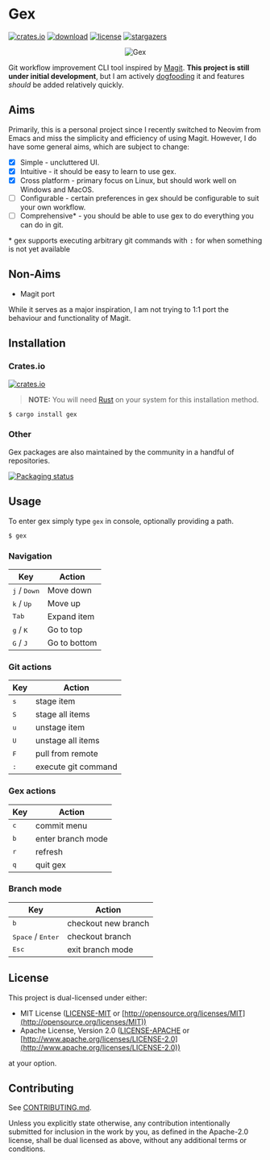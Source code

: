 # Gex

[![crates.io](https://img.shields.io/crates/v/gex)](https://crates.io/crates/gex)
[![download](https://img.shields.io/crates/d/gex)](https://crates.io/crates/gex)
[![license](https://img.shields.io/crates/l/gex)](https://crates.io/crates/gex)
[![stargazers](https://img.shields.io/github/stars/Piturnah/gex?style=social)](https://github.com/Piturnah/gex/stargazers)

<p align="center">
  <img src="https://user-images.githubusercontent.com/20472367/185642346-7f4b3738-0b75-42c1-9983-6ef7b3b72bde.gif" alt="Gex">
</p>

Git workflow improvement CLI tool inspired by [Magit](https://github.com/magit/magit). **This project is still under initial development**, but I am actively [dogfooding](https://en.wikipedia.org/wiki/Eating_your_own_dog_food) it and features *should* be added relatively quickly.

## Aims

Primarily, this is a personal project since I recently switched to Neovim from Emacs and miss the simplicity and efficiency of using Magit. However, I do have some general aims, which are subject to change:

- [x] Simple - uncluttered UI.
- [x] Intuitive - it should be easy to learn to use gex.
- [x] Cross platform - primary focus on Linux, but should work well on Windows and MacOS.
- [ ] Configurable - certain preferences in gex should be configurable to suit your own workflow.
- [ ] Comprehensive\* - you should be able to use gex to do everything you can do in git.

\* gex supports executing arbitrary git commands with <kbd>:</kbd> for when something is not yet available

## Non-Aims

- Magit port

While it serves as a major inspiration, I am not trying to 1:1 port the behaviour and functionality of Magit.

## Installation

### Crates.io

[![crates.io](https://img.shields.io/crates/v/gex)](https://crates.io/crates/gex)

> **NOTE:** You will need [Rust](https://www.rust-lang.org/) on your system for this installation method.

```console
$ cargo install gex
```

### Other

Gex packages are also maintained by the community in a handful of repositories.

[![Packaging status](https://repology.org/badge/vertical-allrepos/gex.svg)](https://repology.org/project/gex/versions)

## Usage

To enter gex simply type `gex` in console, optionally providing a path.

```console
$ gex
```

### Navigation

| Key                            | Action       |
| ------------------------------ | ---------    |
| <kbd>j</kbd> / <kbd>Down</kbd> | Move down    |
| <kbd>k</kbd> / <kbd>Up</kbd>   | Move up      |
| <kbd>Tab</kbd>                 | Expand item  |
| <kbd>g</kbd> / <kbd>K</kbd>    | Go to top    |
| <kbd>G</kbd> / <kbd>J</kbd>    | Go to bottom |

### Git actions

| Key          | Action              |
| ------------ | ------------------- |
| <kbd>s</kbd> | stage item          |
| <kbd>S</kbd> | stage all items     |
| <kbd>u</kbd> | unstage item        |
| <kbd>U</kbd> | unstage all items   |
| <kbd>F</kbd> | pull from remote    |
| <kbd>:</kbd> | execute git command |

### Gex actions

| Key          | Action            |
| ------------ | ----------------- |
| <kbd>c</kbd> | commit menu       |
| <kbd>b</kbd> | enter branch mode |
| <kbd>r</kbd> | refresh           |
| <kbd>q</kbd> | quit gex          |

### Branch mode

| Key                                 | Action              |
| ----------------------------------- | ------------------- |
| <kbd>b</kbd>                        | checkout new branch |
| <kbd>Space</kbd> / <kbd>Enter</kbd> | checkout branch     |
| <kbd>Esc</kbd>                      | exit branch mode    |

## License

This project is dual-licensed under either:

- MIT License ([LICENSE-MIT](LICENSE-MIT) or [http://opensource.org/licenses/MIT](http://opensource.org/licenses/MIT))
- Apache License, Version 2.0 ([LICENSE-APACHE](LICENSE-APACHE) or [http://www.apache.org/licenses/LICENSE-2.0](http://www.apache.org/licenses/LICENSE-2.0))

at your option.

## Contributing

See [CONTRIBUTING.md](./CONTRIBUTING.md).

Unless you explicitly state otherwise, any contribution intentionally submitted for inclusion in the work by you, as defined in the Apache-2.0 license, shall be dual licensed as above, without any additional terms or conditions.
